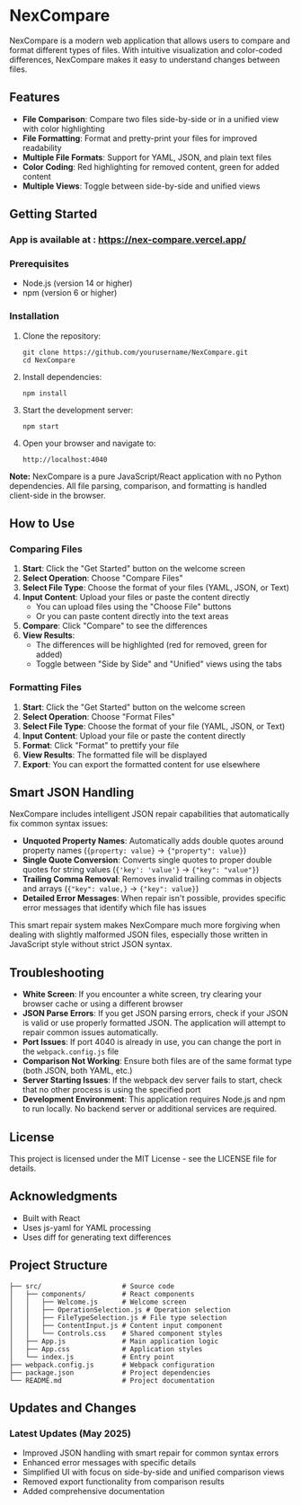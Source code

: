 # NexCompare

NexCompare is a modern web application that allows users to compare and format different types of files. With intuitive visualization and color-coded differences, NexCompare makes it easy to understand changes between files.

## Features

- **File Comparison**: Compare two files side-by-side or in a unified view with color highlighting
- **File Formatting**: Format and pretty-print your files for improved readability
- **Multiple File Formats**: Support for YAML, JSON, and plain text files
- **Color Coding**: Red highlighting for removed content, green for added content
- **Multiple Views**: Toggle between side-by-side and unified views

## Getting Started

### App is available at : https://nex-compare.vercel.app/

### Prerequisites

- Node.js (version 14 or higher)
- npm (version 6 or higher)

### Installation

1. Clone the repository:
   ```
   git clone https://github.com/yourusername/NexCompare.git
   cd NexCompare
   ```

2. Install dependencies:
   ```
   npm install
   ```

3. Start the development server:
   ```
   npm start
   ```

4. Open your browser and navigate to:
   ```
   http://localhost:4040
   ```

**Note:** NexCompare is a pure JavaScript/React application with no Python dependencies. All file parsing, comparison, and formatting is handled client-side in the browser.

## How to Use

### Comparing Files

1. **Start**: Click the "Get Started" button on the welcome screen
2. **Select Operation**: Choose "Compare Files"
3. **Select File Type**: Choose the format of your files (YAML, JSON, or Text)
4. **Input Content**: Upload your files or paste the content directly
   - You can upload files using the "Choose File" buttons
   - Or you can paste content directly into the text areas
5. **Compare**: Click "Compare" to see the differences
6. **View Results**: 
   - The differences will be highlighted (red for removed, green for added)
   - Toggle between "Side by Side" and "Unified" views using the tabs

### Formatting Files

1. **Start**: Click the "Get Started" button on the welcome screen
2. **Select Operation**: Choose "Format Files"
3. **Select File Type**: Choose the format of your file (YAML, JSON, or Text)
4. **Input Content**: Upload your file or paste the content directly
5. **Format**: Click "Format" to prettify your file
6. **View Results**: The formatted file will be displayed
7. **Export**: You can export the formatted content for use elsewhere

## Smart JSON Handling

NexCompare includes intelligent JSON repair capabilities that automatically fix common syntax issues:

- **Unquoted Property Names**: Automatically adds double quotes around property names (`{property: value}` → `{"property": value}`) 
- **Single Quote Conversion**: Converts single quotes to proper double quotes for string values (`{'key': 'value'}` → `{"key": "value"}`) 
- **Trailing Comma Removal**: Removes invalid trailing commas in objects and arrays (`{"key": value,}` → `{"key": value}`) 
- **Detailed Error Messages**: When repair isn't possible, provides specific error messages that identify which file has issues

This smart repair system makes NexCompare much more forgiving when dealing with slightly malformed JSON files, especially those written in JavaScript style without strict JSON syntax.

## Troubleshooting

- **White Screen**: If you encounter a white screen, try clearing your browser cache or using a different browser
- **JSON Parse Errors**: If you get JSON parsing errors, check if your JSON is valid or use properly formatted JSON. The application will attempt to repair common issues automatically.
- **Port Issues**: If port 4040 is already in use, you can change the port in the `webpack.config.js` file
- **Comparison Not Working**: Ensure both files are of the same format type (both JSON, both YAML, etc.)
- **Server Starting Issues**: If the webpack dev server fails to start, check that no other process is using the specified port
- **Development Environment**: This application requires Node.js and npm to run locally. No backend server or additional services are required.

## License

This project is licensed under the MIT License - see the LICENSE file for details.

## Acknowledgments

- Built with React
- Uses js-yaml for YAML processing
- Uses diff for generating text differences

## Project Structure

```
├── src/                    # Source code
│   ├── components/         # React components
│   │   ├── Welcome.js      # Welcome screen
│   │   ├── OperationSelection.js # Operation selection
│   │   ├── FileTypeSelection.js # File type selection
│   │   ├── ContentInput.js # Content input component
│   │   └── Controls.css    # Shared component styles
│   ├── App.js              # Main application logic
│   ├── App.css             # Application styles
│   └── index.js            # Entry point
├── webpack.config.js       # Webpack configuration
├── package.json            # Project dependencies
└── README.md               # Project documentation
```

## Updates and Changes

### Latest Updates (May 2025)
- Improved JSON handling with smart repair for common syntax errors
- Enhanced error messages with specific details
- Simplified UI with focus on side-by-side and unified comparison views
- Removed export functionality from comparison results
- Added comprehensive documentation
